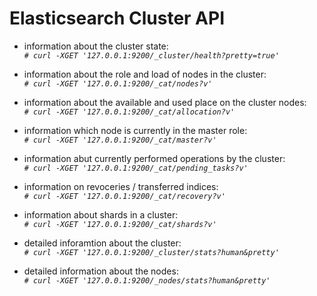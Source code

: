 Elasticsearch Cluster API
========================

- information about the cluster state:\
*`# curl -XGET '127.0.0.1:9200/_cluster/health?pretty=true'`*

- information about the role and load of nodes in the cluster:\
*`# curl -XGET '127.0.0.1:9200/_cat/nodes?v'`*

- information about the available and used place on the cluster nodes:\
*`# curl -XGET '127.0.0.1:9200/_cat/allocation?v'`*

- information which node is currently in the master role:\
*`# curl -XGET '127.0.0.1:9200/_cat/master?v'`*

- information abut currently performed operations by the cluster:\
*`# curl -XGET '127.0.0.1:9200/_cat/pending_tasks?v'`*

- information on revoceries / transferred indices:\
*`# curl -XGET '127.0.0.1:9200/_cat/recovery?v'`*

- information about shards in a cluster:\
*`# curl -XGET '127.0.0.1:9200/_cat/shards?v'`*

- detailed inforamtion about the cluster:\
*`# curl -XGET '127.0.0.1:9200/_cluster/stats?human&pretty'`*

- detailed information about the nodes:\
*`# curl -XGET '127.0.0.1:9200/_nodes/stats?human&pretty'`*
